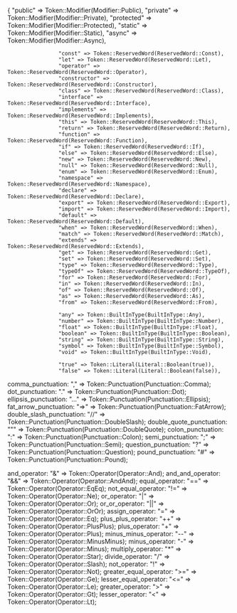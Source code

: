 {
"public" => Token::Modifier(Modifier::Public),
"private" => Token::Modifier(Modifier::Private),
"protected" => Token::Modifier(Modifier::Protected),
"static" => Token::Modifier(Modifier::Static),
"async" => Token::Modifier(Modifier::Async),

                    "const" => Token::ReservedWord(ReservedWord::Const),
                    "let" => Token::ReservedWord(ReservedWord::Let),
                    "operator" => Token::ReservedWord(ReservedWord::Operator),
                    "constructor" => Token::ReservedWord(ReservedWord::Constructor),
                    "class" => Token::ReservedWord(ReservedWord::Class),
                    "interface" => Token::ReservedWord(ReservedWord::Interface),
                    "implements" => Token::ReservedWord(ReservedWord::Implements),
                    "this" => Token::ReservedWord(ReservedWord::This),
                    "return" => Token::ReservedWord(ReservedWord::Return),
                    "function" => Token::ReservedWord(ReservedWord::Function),
                    "if" => Token::ReservedWord(ReservedWord::If),
                    "else" => Token::ReservedWord(ReservedWord::Else),
                    "new" => Token::ReservedWord(ReservedWord::New),
                    "null" => Token::ReservedWord(ReservedWord::Null),
                    "enum" => Token::ReservedWord(ReservedWord::Enum),
                    "namespace" => Token::ReservedWord(ReservedWord::Namespace),
                    "declare" => Token::ReservedWord(ReservedWord::Declare),
                    "export" => Token::ReservedWord(ReservedWord::Export),
                    "import" => Token::ReservedWord(ReservedWord::Import),
                    "default" => Token::ReservedWord(ReservedWord::Default),
                    "when" => Token::ReservedWord(ReservedWord::When),
                    "match" => Token::ReservedWord(ReservedWord::Match),
                    "extends" => Token::ReservedWord(ReservedWord::Extends),
                    "get" => Token::ReservedWord(ReservedWord::Get),
                    "set" => Token::ReservedWord(ReservedWord::Set),
                    "type" => Token::ReservedWord(ReservedWord::Type),
                    "typeOf" => Token::ReservedWord(ReservedWord::TypeOf),
                    "for" => Token::ReservedWord(ReservedWord::For),
                    "in" => Token::ReservedWord(ReservedWord::In),
                    "of" => Token::ReservedWord(ReservedWord::Of),
                    "as" => Token::ReservedWord(ReservedWord::As),
                    "from" => Token::ReservedWord(ReservedWord::From),

                    "any" => Token::BuiltInType(BuiltInType::Any),
                    "number" => Token::BuiltInType(BuiltInType::Number),
                    "float" => Token::BuiltInType(BuiltInType::Float),
                    "boolean" => Token::BuiltInType(BuiltInType::Boolean),
                    "string" => Token::BuiltInType(BuiltInType::String),
                    "symbol" => Token::BuiltInType(BuiltInType::Symbol),
                    "void" => Token::BuiltInType(BuiltInType::Void),

                    "true" => Token::Literal(Literal::Boolean(true)),
                    "false" => Token::Literal(Literal::Boolean(false)),
comma_punctuation: "," => Token::Punctuation(Punctuation::Comma);
dot_punctuation: "." => Token::Punctuation(Punctuation::Dot);
ellipsis_punctuation: "..." => Token::Punctuation(Punctuation::Ellipsis);
fat_arrow_punctuation: "=>" => Token::Punctuation(Punctuation::FatArrow);
double_slash_punctuation: "//" => Token::Punctuation(Punctuation::DoubleSlash);
double_quote_punctuation: "\"" => Token::Punctuation(Punctuation::DoubleQuote);
colon_punctuation: ":" => Token::Punctuation(Punctuation::Colon);
semi_punctuation: ";" => Token::Punctuation(Punctuation::Semi);
question_punctuation: "?" => Token::Punctuation(Punctuation::Question);
pound_punctuation: "#" => Token::Punctuation(Punctuation::Pound);




and_operator: "&" => Token::Operator(Operator::And);
and_and_operator: "&&" => Token::Operator(Operator::AndAnd);
equal_operator: "==" => Token::Operator(Operator::EqEq);
not_equal_operator: "!=" => Token::Operator(Operator::Ne);
or_operator: "|" => Token::Operator(Operator::Or);
or_or_operator: "||" => Token::Operator(Operator::OrOr);
assign_operator: "=" => Token::Operator(Operator::Eq);
plus_plus_operator: "++" => Token::Operator(Operator::PlusPlus);
plus_operator: "+" => Token::Operator(Operator::Plus);
minus_minus_operator: "--" => Token::Operator(Operator::MinusMinus);
minus_operator: "-" => Token::Operator(Operator::Minus);
multiply_operator: "*" => Token::Operator(Operator::Star);
divide_operator: "/" => Token::Operator(Operator::Slash);
not_operator: "!" => Token::Operator(Operator::Not);
greater_equal_operator: ">=" => Token::Operator(Operator::Ge);
lesser_equal_operator: "<=" => Token::Operator(Operator::Le);
greater_operator: ">" => Token::Operator(Operator::Gt);
lesser_operator: "<" => Token::Operator(Operator::Lt);